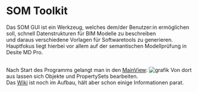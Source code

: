 # SOM Toolkit
Das SOM GUI ist ein Werkzeug, welches dem/der Benutzer:in ermöglichen soll, schnell Datenstrukturen für BIM Modelle zu beschreiben<br> und daraus verschiedene Vorlagen für Softwaretools zu generieren. <br>
Hauptfokus liegt hierbei vor allem auf der semantischen Modellprüfung in Desite MD Pro. <br>
<br>

Nach Start des Programms gelangt man in den [MainView](https://github.com/c-mellueh/desiteRuleCreator/wiki/Windows#mainview):
![grafik](https://user-images.githubusercontent.com/74136980/194853307-d520a29a-b5cd-456f-9fb2-6886eaee69f0.png)
Von dort aus lassen sich Objekte und PropertySets bearbeiten. <br>
Das [Wiki](https://github.com/c-mellueh/desiteRuleCreator/wiki) ist noch im Aufbau, hält aber schon einige Informationen parat.

